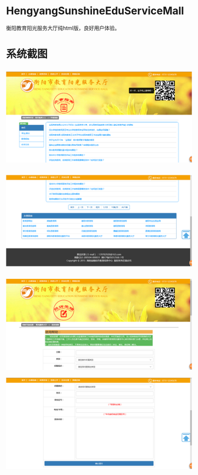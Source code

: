# HengyangSunshineEduServiceMall
衡阳教育阳光服务大厅纯html版，良好用户体验。
# 系统截图
![](https://github.com/meiyingqishi/HengyangSunshineEduServiceMall/raw/master/jietu/bszn.png)
------
![](https://github.com/meiyingqishi/HengyangSunshineEduServiceMall/raw/master/jietu/baznbottom.png)
------
![](https://github.com/meiyingqishi/HengyangSunshineEduServiceMall/raw/master/jietu/tscl.png)
------
![](https://github.com/meiyingqishi/HengyangSunshineEduServiceMall/raw/master/jietu/tsclbottom.png)
